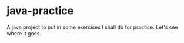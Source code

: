 # java-practice
A java project to put in some exercises I shall do for practice. Let's see where it goes.
